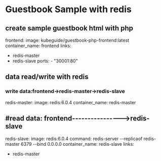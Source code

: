 # Guestbook Sample with redis
## create sample guestbook html with php
frontend:
  image: kubeguide/guestbook-php-frontend:latest
  container_name: frontend
  links:
  -  redis-master
  -  redis-slave
  ports:
    - "30001:80"
## data read/write with redis
### write data:frontend->redis-master->redis-slave
redis-master:
  image: redis:6.0.4
  container_name: redis-master
## #read data: frontend---------------->redis-slave
redis-slave:
  image: redis:6.0.4
  command: redis-server --replicaof redis-master 6379 --bind 0.0.0.0
  container_name: redis-slave
  links:
  - redis-master
